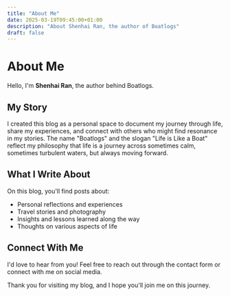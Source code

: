 ```yaml
---
title: "About Me"
date: 2025-03-19T09:45:00+01:00
description: "About Shenhai Ran, the author of Boatlogs"
draft: false
---
```


# About Me

Hello, I'm **Shenhai Ran**, the author behind Boatlogs.

## My Story

I created this blog as a personal space to document my journey through life, share my experiences, and connect with others who might find resonance in my stories. The name "Boatlogs" and the slogan "Life is Like a Boat" reflect my philosophy that life is a journey across sometimes calm, sometimes turbulent waters, but always moving forward.

## What I Write About

On this blog, you'll find posts about:

- Personal reflections and experiences
- Travel stories and photography
- Insights and lessons learned along the way
- Thoughts on various aspects of life

## Connect With Me

I'd love to hear from you! Feel free to reach out through the contact form or connect with me on social media.

Thank you for visiting my blog, and I hope you'll join me on this journey.
